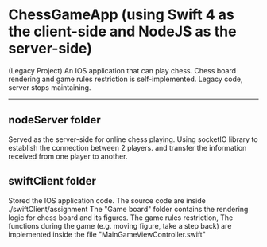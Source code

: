 # ChessGameApp (using Swift 4 as the client-side and NodeJS as the server-side)
(Legacy Project) An IOS application that can play chess. Chess board rendering and game rules restriction is self-implemented. Legacy code, server stops maintaining.

<hr />

## nodeServer folder

Served as the server-side for online chess playing. Using socketIO library to establish the connection between 2 players. and transfer the information received from one player to another.

## swiftClient folder

Stored the IOS application code. The source code are inside ./swiftClient/assignment
The "Game board" folder contains the rendering logic for chess board and its figures.
The game rules restriction, The functions during the game (e.g. moving figure, take a step back) are implemented inside the file "MainGameViewController.swift"
